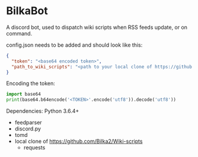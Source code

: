 # BilkaBot

A discord bot, used to dispatch wiki scripts when RSS feeds update, or on command.

config.json needs to be added and should look like this:
```json
{
  "token": "<base64 encoded token>",
  "path_to_wiki_scripts": "<path to your local clone of https://github.com/Bilka2/Wiki-scripts>"
}
```

Encoding the token:
```python
import base64
print(base64.b64encode('<TOKEN>'.encode('utf8')).decode('utf8'))
```

Dependencies:
Python 3.6.4+
* feedparser
* discord.py
* tomd
* local clone of https://github.com/Bilka2/Wiki-scripts
  * requests
